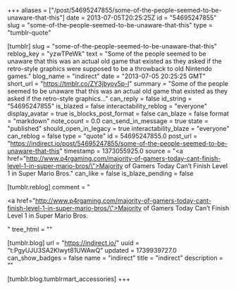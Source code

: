 +++
aliases = ["/post/54695247855/some-of-the-people-seemed-to-be-unaware-that-this"]
date = 2013-07-05T20:25:25Z
id = "54695247855"
slug = "some-of-the-people-seemed-to-be-unaware-that-this"
type = "tumblr-quote"

[tumblr]
slug = "some-of-the-people-seemed-to-be-unaware-that-this"
reblog_key = "yzwTPeWk"
text = "Some of the people seemed to be unaware that this was an actual old game that existed as they asked if the retro-style graphics were supposed to be a throwback to old Nintendo games."
blog_name = "indirect"
date = "2013-07-05 20:25:25 GMT"
short_url = "https://tmblr.co/ZY3jbyoy5p-l"
summary = "Some of the people seemed to be unaware that this was an actual old game that existed as they asked if the retro-style graphics..."
can_reply = false
id_string = "54695247855"
is_blazed = false
interactability_reblog = "everyone"
display_avatar = true
is_blocks_post_format = false
can_blaze = false
format = "markdown"
note_count = 0.0
can_send_in_message = true
state = "published"
should_open_in_legacy = true
interactability_blaze = "everyone"
can_reblog = false
type = "quote"
id = 54695247855.0
post_url = "https://indirect.io/post/54695247855/some-of-the-people-seemed-to-be-unaware-that-this"
timestamp = 1373055925.0
source = "<a href=\"http://www.p4rgaming.com/majority-of-gamers-today-cant-finish-level-1-in-super-mario-bros/\">Majority of Gamers Today Can’t Finish Level 1 in Super Mario Bros.</a>"
can_like = false
is_blaze_pending = false

[tumblr.reblog]
comment = "<p><a href=\"http://www.p4rgaming.com/majority-of-gamers-today-cant-finish-level-1-in-super-mario-bros/\">Majority of Gamers Today Can’t Finish Level 1 in Super Mario Bros.</a></p>"
tree_html = ""

[tumblr.blog]
url = "https://indirect.io/"
uuid = "t:PgyUJU3SA2Klwyt81UWAwQ"
updated = 1739939727.0
can_show_badges = false
name = "indirect"
title = "indirect"
description = ""

[tumblr.blog.tumblrmart_accessories]
+++
